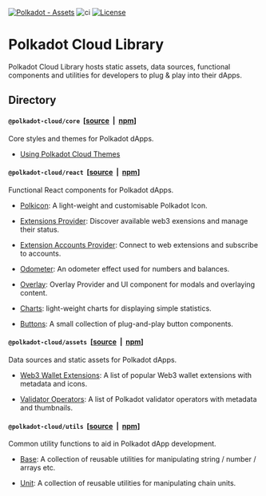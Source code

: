 [![Polkadot - Assets](https://img.shields.io/badge/Polkadot-Assets-E6007A?logo=polkadot&logoColor=E6007A)]([https://github.com/polkadot-cloud/library]) ![ci](https://github.com/polkadot-cloud/library/actions/workflows/main.yml/badge.svg) [![License](https://img.shields.io/badge/License-GPL_3.0_only-blue.svg)](https://opensource.org/license/gpl-3-0/)

# Polkadot Cloud Library

Polkadot Cloud Library hosts static assets, data sources, functional components and utilities for developers to plug &amp; play into their dApps.

## Directory

#### `@polkadot-cloud/core` &nbsp;[[source](https://github.com/polkadot-cloud/library/tree/main/packages/cloud-core) &nbsp;|&nbsp; [npm](https://www.npmjs.com/package/@polkadot-cloud/core)]

Core styles and themes for Polkadot dApps.

- [Using Polkadot Cloud Themes](https://polkadot.cloud/using-themes)

#### `@polkadot-cloud/react` &nbsp;[[source](https://github.com/polkadot-cloud/library/tree/main/packages/cloud-react) &nbsp;|&nbsp; [npm](https://www.npmjs.com/package/@polkadot-cloud/react)]

Functional React components for Polkadot dApps.

- [Polkicon](https://polkadot.cloud/polkicon): A light-weight and customisable Polkadot Icon.

- [Extensions Provider](https://polkadot.cloud/extensions-provider): Discover available web3 exensions and manage their status.

- [Extension Accounts Provider](https://polkadot.cloud/extension-accounts-provider): Connect to web extensions and subscribe to accounts.

- [Odometer](https://polkadot.cloud/odometer): An odometer effect used for numbers and balances.

- [Overlay](https://polkadot.cloud/overlay): Overlay Provider and UI component for modals and overlaying content.

- [Charts](https://polkadot.cloud/charts): light-weight charts for displaying simple statistics.

- [Buttons](https://polkadot.cloud/buttons): A small collection of plug-and-play button components.

#### `@polkadot-cloud/assets` &nbsp;[[source](https://github.com/polkadot-cloud/library/tree/main/packages/assets) &nbsp;|&nbsp; [npm](https://www.npmjs.com/package/@polkadot-cloud/assets)]

Data sources and static assets for Polkadot dApps. 

- [Web3 Wallet Extensions](https://polkadot.cloud/extensions): A list of popular Web3 wallet extensions with metadata and icons.

- [Validator Operators](https://polkadot.cloud/validators): A list of Polkadot validator operators with metadata and thumbnails.

#### `@polkadot-cloud/utils` &nbsp;[[source](https://github.com/polkadot-cloud/library/tree/main/packages/utils) &nbsp;|&nbsp; [npm](https://www.npmjs.com/package/@polkadot-cloud/utils)]


Common utility functions to aid in Polkadot dApp development.

- [Base](https://polkadot.cloud/base-utilities): A collection of reusable utilities for manipulating string / number / arrays etc.

- [Unit](https://polkadot.cloud/unit_utilities): A collection of reusable utilities for manipulating chain units.

